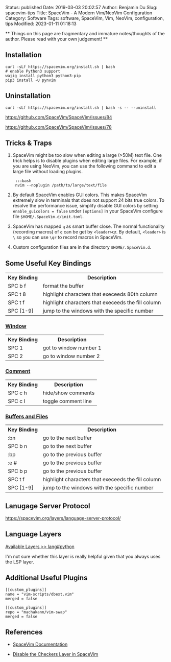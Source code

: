 Status: published
Date: 2019-03-03 20:02:57
Author: Benjamin Du
Slug: spacevim-tips
Title: SpaceVim - A Modern Vim/NeoVim Configuration
Category: Software
Tags: software, SpaceVim, Vim, NeoVim, configuration, tips
Modified: 2023-01-11 01:18:13

**
Things on this page are fragmentary and immature notes/thoughts of the author.
Please read with your own judgement!
**


## Installation
```
curl -sLf https://spacevim.org/install.sh | bash
# enable Python3 support
wajig install python3 python3-pip
pip3 install -U pynvim
```

## Uninstallation
```
curl -sLf https://spacevim.org/install.sh | bash -s -- --uninstall
```

https://github.com/SpaceVim/SpaceVim/issues/84

https://github.com/SpaceVim/SpaceVim/issues/78

## Tricks & Traps

1. SpaceVim might be too slow when editing a large (>50M) text file.
    One trick helps is to disable plugins when editing large files.
    For example,
    if you are using NeoVim,
    you can use the following command to edit a large file without loading plugins.

        :::bash
        nvim --noplugin /path/to/large/text/file

1. By default SpaceVim enables GUI colors.
    This makes SpaceVim extremely slow in terminals that does not support 24 bits true colors.
    To resolve the performance issue, 
    simplify disable GUI colors by setting `enable_guicolors = false`
    under `[options]` in your SpaceVim configure file `$HOME/.SpaceVim.d/init.toml`.

2. SpaceVim has mapped `q` as smart buffer close.
    The normal functionality (recording macros) of `q` can be get by `<leader>`qr.
    By default, 
    `<leader>` is `\` so you can use `\qr` to record macros in SpaceVim.

3. Custom configuration files are in the directory `$HOME/.SpaceVim.d`.


## Some Useful Key Bindings

<table style="width:100%">
  <tr>
    <th> Key Binding </th>
    <th> Description </th> 
  </tr>
  <tr>
    <td> SPC b f </td>
    <td> format the buffer </td>
  </tr>
  <tr>
    <td> SPC t 8 </td>
    <td> highlight characters that execeeds 80th column </td>
  </tr>
  <tr>
    <td> SPC t f </td>
    <td> highlight characters that execeeds the fill column </td>
  </tr>
  <tr>
    <td> SPC [1-9] </td>
    <td> jump to the windows with the specific number </td>
  </tr>
</table>

### [Window](https://spacevim.org/documentation/#window-manipulation)

<table style="width:100%">
  <tr>
    <th> Key Binding </th>
    <th> Description </th> 
  </tr>
  <tr>
    <td> SPC 1 </td>
    <td> got to window number 1 </td>
  </tr>
  <tr>
    <td> SPC 2 </td>
    <td> go to window number 2 </td>
  </tr>
</table>


### [Comment](https://spacevim.org/documentation/#commenting)

<table style="width:100%">
  <tr>
    <th> Key Binding </th>
    <th> Description </th> 
  </tr>
  <tr>
    <td> SPC c h </td>
    <td> hide/show comments </td>
  </tr>
  <tr>
    <td> SPC c l </td>
    <td> toggle comment line </td>
  </tr>
</table>

### [Buffers and Files](https://spacevim.org/documentation/#buffers-and-files)

<table style="width:100%">
  <tr>
    <th> Key Binding </th>
    <th> Description </th> 
  </tr>
  <tr>
    <td> :bn </td>
    <td> go to the next buffer </td>
  </tr>
  <tr>
    <td> SPC b n </td>
    <td> go to the next buffer </td>
  </tr>
  <tr>
    <td> :bp </td>
    <td> go to the previous buffer </td>
  </tr>
  <tr>
    <td> :e # </td>
    <td> go to the previous buffer </td>
  </tr>
  <tr>
    <td> SPC b p </td>
    <td> go to the previous buffer </td>
  </tr>
  <tr>
    <td> SPC t f </td>
    <td> highlight characters that execeeds the fill column </td>
  </tr>
  <tr>
    <td> SPC [1-9] </td>
    <td> jump to the windows with the specific number </td>
  </tr>
</table>

## Lanugage Server Protocol

https://spacevim.org/layers/language-server-protocol/

## Language Layers

[Available Layers >> lang#python](https://spacevim.org/layers/lang/python/)

I'm not sure whether this layer is really helpful 
given that you always uses the LSP layer.

## Additional Useful Plugins

```
[[custom_plugins]]
name = "vim-scripts/dbext.vim"
merged = false

[[custom_plugins]]
repo = "machakann/vim-swap"
merged = false
```

## References

- [SpaceVim Documentation](https://spacevim.org/documentation/)

- [Disable the Checkers Layer in SpaceVim](http://www.legendu.net/misc/blog/disable-the-checkers-layer-in-spacevi)

